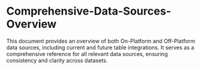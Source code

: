 # Comprehensive-Data-Sources-Overview
This document provides an overview of both On-Platform and Off-Platform data sources, including current and future table integrations. It serves as a comprehensive reference for all relevant data sources, ensuring consistency and clarity across datasets.
